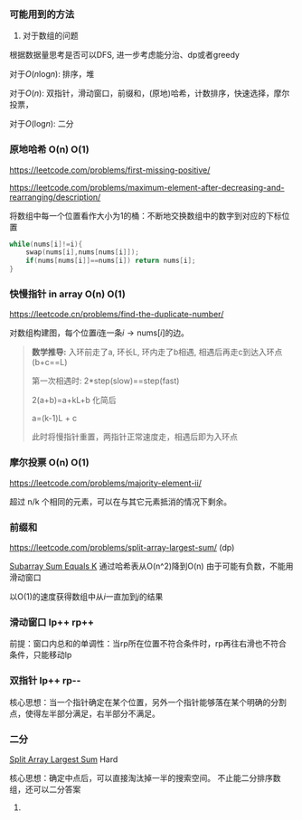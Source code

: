 

### 可能用到的方法

1. 对于数组的问题

根据数据量思考是否可以DFS, 进一步考虑能分治、dp或者greedy

对于$O(n \text{log}n)$: 排序，堆

对于$O(n)$: 双指针，滑动窗口，前缀和，(原地)哈希，计数排序，快速选择，摩尔投票，

对于$O(\text{log}n)$: 二分



### 原地哈希 O(n) O(1)

https://leetcode.com/problems/first-missing-positive/

https://leetcode.com/problems/maximum-element-after-decreasing-and-rearranging/description/

将数组中每一个位置看作大小为1的桶：不断地交换数组中的数字到对应的下标位置

```c++
while(nums[i]!=i){
	swap(nums[i],nums[nums[i]]);
	if(nums[nums[i]]==nums[i]) return nums[i];
}
```

### 快慢指针 in array O(n) O(1)

https://leetcode.cn/problems/find-the-duplicate-number/

对数组构建图，每个位置$i$连一条$i\rightarrow \text{nums}[i]$的边。

> **数学推导:** 入环前走了a, 环长L, 环内走了b相遇, 相遇后再走c到达入环点 (b+c==L)
>
> 第一次相遇时: 2*step(slow)==step(fast)   
>
>  2(a+b)=a+kL+b 化简后
>
> a=(k-1)L + c
>
> 此时将慢指针重置，两指针正常速度走，相遇后即为入环点

### 摩尔投票 O(n) O(1)

https://leetcode.com/problems/majority-element-ii/

超过 n/k 个相同的元素，可以在与其它元素抵消的情况下剩余。



### 前缀和

https://leetcode.com/problems/split-array-largest-sum/ (dp)

[Subarray Sum Equals K](https://leetcode.com/problems/subarray-sum-equals-k/) 通过哈希表从O(n^2)降到O(n) 由于可能有负数，不能用滑动窗口

以O(1)的速度获得数组中从$i$一直加到$j$的结果



### 滑动窗口 lp++ rp++

前提：窗口内总和的单调性：当rp所在位置不符合条件时，rp再往右滑也不符合条件，只能移动lp

### 双指针 lp++ rp--

核心思想：当一个指针确定在某个位置，另外一个指针能够落在某个明确的分割点，使得左半部分满足，右半部分不满足。





### 二分

[Split Array Largest Sum](https://leetcode.com/problems/split-array-largest-sum/) Hard

核心思想：确定中点后，可以直接淘汰掉一半的搜索空间。 不止能二分排序数组，还可以二分答案



1. 

